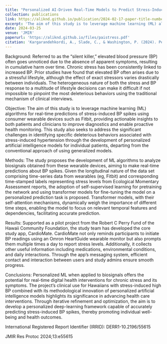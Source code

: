 ```yaml
---
title: "Personalized AI-Driven Real-Time Models to Predict Stress-Induced Blood Pressure Spikes Using Wearable Devices: Proposal for a Prospective Cohort Study"
collection: publications
link: https://aliknd.github.io/publication/2024-02-17-paper-title-number-4
excerpt: 'The aim of this study is to leverage machine learning (ML) algorithms for real-time predictions of stress-induced BP spikes using consumer wearable devices such as Fitbit, providing actionable insights to both patients and clinicians to improve diagnostics and enable proactive health monitoring. This study also seeks to address the significant challenges in identifying specific deleterious behaviors associated with stress-induced hypertension through the development of personalized artificial intelligence models for individual patients, departing from the conventional approach of using generalized models.'
date: 2024-03-25
venue: 'JMIR'
paperurl: 'https://aliknd.github.io/files/paistress.pdf'
citation: 'Kargarandehkordi, A., Slade, C., & Washington, P. (2024). Personalized AI-Driven Real-Time Models to Predict Stress-Induced Blood Pressure Spikes Using Wearable Devices: Proposal for a Prospective Cohort Study. JMIR Research Protocols, 13(1), e55615.'
---
```


Background:
Referred to as the “silent killer,” elevated blood pressure (BP) often goes unnoticed due to the absence of apparent symptoms, resulting in cumulative harm over time. Chronic stress has been consistently linked to increased BP. Prior studies have found that elevated BP often arises due to a stressful lifestyle, although the effect of exact stressors varies drastically between individuals. The heterogeneous nature of both the stress and BP response to a multitude of lifestyle decisions can make it difficult if not impossible to pinpoint the most deleterious behaviors using the traditional mechanism of clinical interviews.

Objective:
The aim of this study is to leverage machine learning (ML) algorithms for real-time predictions of stress-induced BP spikes using consumer wearable devices such as Fitbit, providing actionable insights to both patients and clinicians to improve diagnostics and enable proactive health monitoring. This study also seeks to address the significant challenges in identifying specific deleterious behaviors associated with stress-induced hypertension through the development of personalized artificial intelligence models for individual patients, departing from the conventional approach of using generalized models.

Methods:
The study proposes the development of ML algorithms to analyze biosignals obtained from these wearable devices, aiming to make real-time predictions about BP spikes. Given the longitudinal nature of the data set comprising time-series data from wearables (eg, Fitbit) and corresponding time-stamped labels representing stress levels from Ecological Momentary Assessment reports, the adoption of self-supervised learning for pretraining the network and using transformer models for fine-tuning the model on a personalized prediction task is proposed. Transformer models, with their self-attention mechanisms, dynamically weigh the importance of different time steps, enabling the model to focus on relevant temporal features and dependencies, facilitating accurate prediction.

Results:
Supported as a pilot project from the Robert C Perry Fund of the Hawaii Community Foundation, the study team has developed the core study app, CardioMate. CardioMate not only reminds participants to initiate BP readings using an Omron HeartGuide wearable monitor but also prompts them multiple times a day to report stress levels. Additionally, it collects other useful information including medications, environmental conditions, and daily interactions. Through the app’s messaging system, efficient contact and interaction between users and study admins ensure smooth progress.

Conclusions:
Personalized ML when applied to biosignals offers the potential for real-time digital health interventions for chronic stress and its symptoms. The project’s clinical use for Hawaiians with stress-induced high BP combined with its methodological innovation of personalized artificial intelligence models highlights its significance in advancing health care interventions. Through iterative refinement and optimization, the aim is to develop a personalized deep-learning framework capable of accurately predicting stress-induced BP spikes, thereby promoting individual well-being and health outcomes.

International Registered Report Identifier (IRRID):
DERR1-10.2196/55615

JMIR Res Protoc 2024;13:e55615
